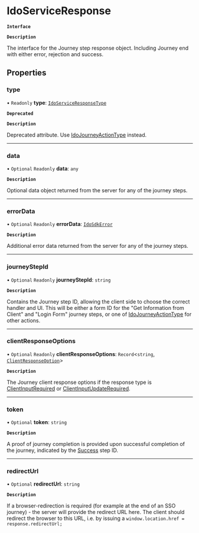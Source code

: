 # IdoServiceResponse

**`Interface`**

**`Description`**

The interface for the Journey step response object. Including Journey end with either error, rejection and success.

## Properties

### type

• `Readonly` **type**: [`IdoServiceResponseType`](../enums/IdoServiceResponseType.md)

**`Deprecated`**

**`Description`**

Deprecated attribute. Use [IdoJourneyActionType](../enums/IdoJourneyActionType.md) instead.

___

### data

• `Optional` `Readonly` **data**: `any`

**`Description`**

Optional data object returned from the server for any of the journey steps.

___

### errorData

• `Optional` `Readonly` **errorData**: [`IdoSdkError`](IdoSdkError.md)

**`Description`**

Additional error data returned from the server for any of the journey steps.

___

### journeyStepId

• `Optional` `Readonly` **journeyStepId**: `string`

**`Description`**

Contains the Journey step ID, allowing the client side to choose the correct handler and UI.
This will be either a form ID for the "Get Information from Client" and "Login Form" journey steps,
or one of [IdoJourneyActionType](../enums/IdoJourneyActionType.md) for other actions.

___

### clientResponseOptions

• `Optional` `Readonly` **clientResponseOptions**: `Record`<`string`, [`ClientResponseOption`](ClientResponseOption.md)\>

**`Description`**

The Journey client response options if the response type is [ClientInputRequired](../enums/IdoServiceResponseType.md#clientinputrequired)
or [ClientInputUpdateRequired](../enums/IdoServiceResponseType.md#clientinputupdaterequired).

___

### token

• `Optional` **token**: `string`

**`Description`**

A proof of journey completion is provided upon successful completion of the journey,
indicated by the [Success](../enums/IdoJourneyActionType.md#success) step ID.

___

### redirectUrl

• `Optional` **redirectUrl**: `string`

**`Description`**

If a browser-redirection is required (for example at the end of an SSO journey) - the server will provide the redirect URL here.
The client should redirect the browser to this URL, i.e. by issuing a `window.location.href = response.redirectUrl;`
